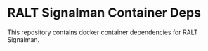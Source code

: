 # RALT Signalman Container Deps

This repository contains docker container dependencies for RALT Signalman.
